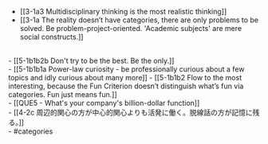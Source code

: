 - [[3-1a3 Multidisciplinary thinking is the most realistic thinking]]
- [[3-1a The reality doesn’t have categories, there are only problems to be solved. Be problem-project-oriented. 'Academic subjects' are mere social constructs.]]
<br>
- [[5-1b1b2b Don't try to be the best. Be the only.]]
<br>
- [[5-1b1b1a Power-law curiosity - be professionally curious about a few topics and idly curious about many more]]
- [[5-1b1b2 Flow to the most interesting, because the Fun Criterion doesn’t distinguish what’s fun via categories. Fun just means fun.]]
<br>
- [[QUE5 - What's your company's billion-dollar function]]
<br>
- [[4-2c 周辺的関心の方が中心的関心よりも活発に働く。脱線話の方が記憶に残る。]]
<br>
- #categories
